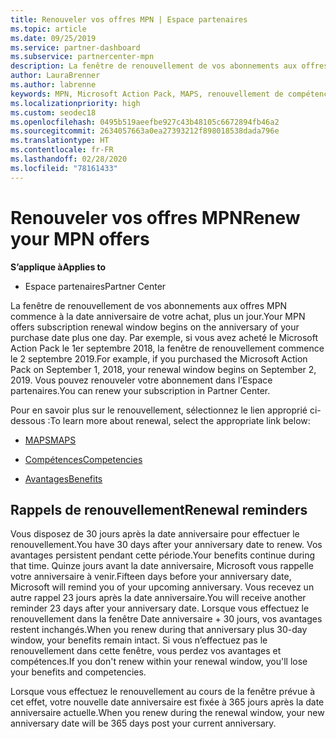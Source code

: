 ```yaml
---
title: Renouveler vos offres MPN | Espace partenaires
ms.topic: article
ms.date: 09/25/2019
ms.service: partner-dashboard
ms.subservice: partnercenter-mpn
description: La fenêtre de renouvellement de vos abonnements aux offres MPN commence à la date anniversaire de votre achat, plus un jour.
author: LauraBrenner
ms.author: labrenne
keywords: MPN, Microsoft Action Pack, MAPS, renouvellement de compétence, date de renouvellement
ms.localizationpriority: high
ms.custom: seodec18
ms.openlocfilehash: 0495b519aeefbe927c43b48105c6672894fb46a2
ms.sourcegitcommit: 2634057663a0ea27393212f898018538dada796e
ms.translationtype: HT
ms.contentlocale: fr-FR
ms.lasthandoff: 02/28/2020
ms.locfileid: "78161433"
---
```

# <a name="renew-your-mpn-offers"></a><span data-ttu-id="b18a7-104">Renouveler vos offres MPN</span><span class="sxs-lookup"><span data-stu-id="b18a7-104">Renew your MPN offers</span></span>

<span data-ttu-id="b18a7-105">**S’applique à**</span><span class="sxs-lookup"><span data-stu-id="b18a7-105">**Applies to**</span></span>

- <span data-ttu-id="b18a7-106">Espace partenaires</span><span class="sxs-lookup"><span data-stu-id="b18a7-106">Partner Center</span></span>

<span data-ttu-id="b18a7-107">La fenêtre de renouvellement de vos abonnements aux offres MPN commence à la date anniversaire de votre achat, plus un jour.</span><span class="sxs-lookup"><span data-stu-id="b18a7-107">Your MPN offers subscription renewal window begins on the anniversary of your purchase date plus one day.</span></span> <span data-ttu-id="b18a7-108">Par exemple, si vous avez acheté le Microsoft Action Pack le 1er septembre 2018, la fenêtre de renouvellement commence le 2 septembre 2019.</span><span class="sxs-lookup"><span data-stu-id="b18a7-108">For example, if you purchased the Microsoft Action Pack on September 1, 2018, your renewal window begins on September 2, 2019.</span></span> <span data-ttu-id="b18a7-109">Vous pouvez renouveler votre abonnement dans l’Espace partenaires.</span><span class="sxs-lookup"><span data-stu-id="b18a7-109">You can renew your subscription in Partner Center.</span></span>

<span data-ttu-id="b18a7-110">Pour en savoir plus sur le renouvellement, sélectionnez le lien approprié ci-dessous :</span><span class="sxs-lookup"><span data-stu-id="b18a7-110">To learn more about renewal, select the appropriate link below:</span></span>

- [<span data-ttu-id="b18a7-111">MAPS</span><span class="sxs-lookup"><span data-stu-id="b18a7-111">MAPS</span></span>](mpn-get-action-pack.md)

- [<span data-ttu-id="b18a7-112">Compétences</span><span class="sxs-lookup"><span data-stu-id="b18a7-112">Competencies</span></span>](learn-about-competencies.md)

- [<span data-ttu-id="b18a7-113">Avantages</span><span class="sxs-lookup"><span data-stu-id="b18a7-113">Benefits</span></span>](manage-your-partner-network-benefits.md)

## <a name="renewal-reminders"></a><span data-ttu-id="b18a7-114">Rappels de renouvellement</span><span class="sxs-lookup"><span data-stu-id="b18a7-114">Renewal reminders</span></span>

<span data-ttu-id="b18a7-115">Vous disposez de 30 jours après la date anniversaire pour effectuer le renouvellement.</span><span class="sxs-lookup"><span data-stu-id="b18a7-115">You have 30 days after your anniversary date to renew.</span></span> <span data-ttu-id="b18a7-116">Vos avantages persistent pendant cette période.</span><span class="sxs-lookup"><span data-stu-id="b18a7-116">Your benefits continue during that time.</span></span> <span data-ttu-id="b18a7-117">Quinze jours avant la date anniversaire, Microsoft vous rappelle votre anniversaire à venir.</span><span class="sxs-lookup"><span data-stu-id="b18a7-117">Fifteen days before your anniversary date, Microsoft will remind you of your upcoming anniversary.</span></span> <span data-ttu-id="b18a7-118">Vous recevez un autre rappel 23 jours après la date anniversaire.</span><span class="sxs-lookup"><span data-stu-id="b18a7-118">You will receive another reminder 23 days after your anniversary date.</span></span> <span data-ttu-id="b18a7-119">Lorsque vous effectuez le renouvellement dans la fenêtre Date anniversaire + 30 jours, vos avantages restent inchangés.</span><span class="sxs-lookup"><span data-stu-id="b18a7-119">When you renew during that anniversary plus 30-day window, your benefits remain intact.</span></span> <span data-ttu-id="b18a7-120">Si vous n’effectuez pas le renouvellement dans cette fenêtre, vous perdez vos avantages et compétences.</span><span class="sxs-lookup"><span data-stu-id="b18a7-120">If you don't renew within your renewal window, you'll lose your benefits and competencies.</span></span>

<span data-ttu-id="b18a7-121">Lorsque vous effectuez le renouvellement au cours de la fenêtre prévue à cet effet, votre nouvelle date anniversaire est fixée à 365 jours après la date anniversaire actuelle.</span><span class="sxs-lookup"><span data-stu-id="b18a7-121">When you renew during the renewal window, your new anniversary date will be 365 days post your current anniversary.</span></span>

